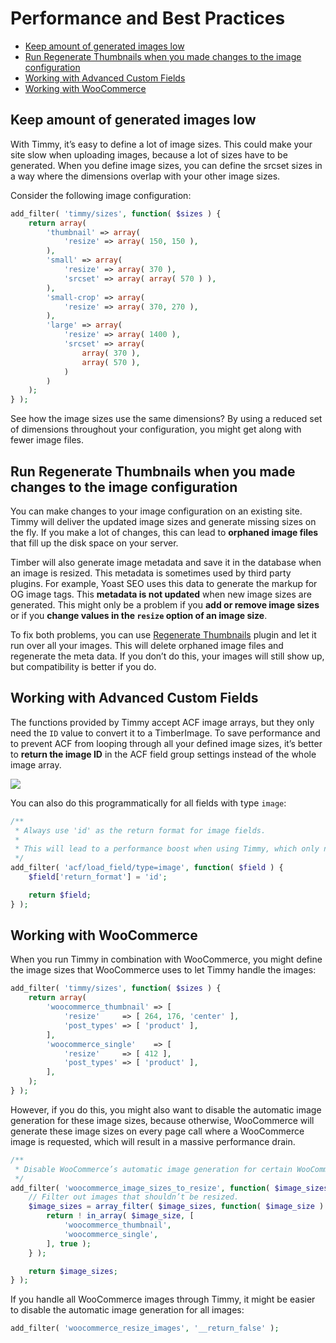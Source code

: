 # Performance and Best Practices

<!-- TOC -->
- [Keep amount of generated images low](#keep-amount-of-generated-images-low)
- [Run Regenerate Thumbnails when you made changes to the image configuration](#run-regenerate-thumbnails-when-you-made-changes-to-the-image-configuration)
- [Working with Advanced Custom Fields](#working-with-advanced-custom-fields)
- [Working with WooCommerce](#working-with-woocommerce)
<!-- /TOC -->

## Keep amount of generated images low

With Timmy, it’s easy to define a lot of image sizes. This could make your site slow when uploading images, because a lot of sizes have to be generated. When you define image sizes, you can define the srcset sizes in a way where the dimensions overlap with your other image sizes.

Consider the following image configuration:

```php
add_filter( 'timmy/sizes', function( $sizes ) {
    return array(
        'thumbnail' => array(
            'resize' => array( 150, 150 ),
        ),
        'small' => array(
            'resize' => array( 370 ),
            'srcset' => array( array( 570 ) ),
        ),
        'small-crop' => array(
            'resize' => array( 370, 270 ),
        ),
        'large' => array(
            'resize' => array( 1400 ),
            'srcset' => array(
                array( 370 ),
                array( 570 ),
            )
        )
    );
} );
```

See how the image sizes use the same dimensions? By using a reduced set of dimensions throughout your configuration, you might get along with fewer image files.

## Run Regenerate Thumbnails when you made changes to the image configuration

You can make changes to your image configuration on an existing site. Timmy will deliver the updated image sizes and generate missing sizes on the fly. If you make a lot of changes, this can lead to **orphaned image files** that fill up the disk space on your server.

Timber will also generate image metadata and save it in the database when an image is resized. This metadata is sometimes used by third party plugins. For example, Yoast SEO uses this data to generate the markup for OG image tags. This **metadata is not updated** when new image sizes are generated. This might only be a problem if you **add or remove image sizes** or if you **change values in the `resize` option of an image size**.

To fix both problems, you can use [Regenerate Thumbnails](https://wordpress.org/plugins/regenerate-thumbnails/) plugin and let it run over all your images. This will delete orphaned image files and regenerate the meta data. If you don’t do this, your images will still show up, but compatibility is better if you do.

## Working with Advanced Custom Fields

The functions provided by Timmy accept ACF image arrays, but they only need the `ID` value to convert it to a TimberImage. To save performance and to prevent ACF from looping through all your defined image sizes, it’s better to **return the image ID** in the ACF field group settings instead of the whole image array.

![](https://cloud.githubusercontent.com/assets/2084481/26151756/6fd5bf78-3b04-11e7-86ac-d7523f47684b.png)

You can also do this programmatically for all fields with type `image`:

```php
/**
 * Always use 'id' as the return format for image fields.
 *
 * This will lead to a performance boost when using Timmy, which only needs the ID to work with.
 */
add_filter( 'acf/load_field/type=image', function( $field ) {
    $field['return_format'] = 'id';

    return $field;
} );
```

## Working with WooCommerce

When you run Timmy in combination with WooCommerce, you might define the image sizes that WooCommerce uses to let Timmy handle the images:

```php
add_filter( 'timmy/sizes', function( $sizes ) {
    return array(
        'woocommerce_thumbnail' => [
			'resize'     => [ 264, 176, 'center' ],
			'post_types' => [ 'product' ],
		],
		'woocommerce_single'    => [
			'resize'     => [ 412 ],
			'post_types' => [ 'product' ],
		],
    );
} );
```

However, if you do this, you might also want to disable the automatic image generation for these image sizes, because otherwise, WooCommerce will generate these image sizes on every page call where a WooCommerce image is requested, which will result in a massive performance drain.

```php
/**
 * Disable WooCommerce’s automatic image generation for certain WooCommerce sizes.
 */
add_filter( 'woocommerce_image_sizes_to_resize', function( $image_sizes ) {
    // Filter out images that shouldn’t be resized.
    $image_sizes = array_filter( $image_sizes, function( $image_size ) {
        return ! in_array( $image_size, [
            'woocommerce_thumbnail',
            'woocommerce_single',
        ], true );
    } );

    return $image_sizes;
} );
```

If you handle all WooCommerce images through Timmy, it might be easier to disable the automatic image generation for all images:

```php
add_filter( 'woocommerce_resize_images', '__return_false' );
```